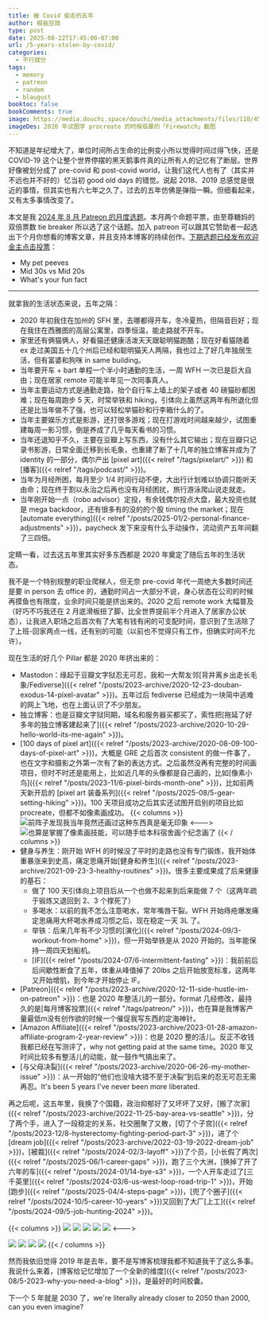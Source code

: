 ```yaml
---
title: 被 Covid 偷走的五年
author: 椒盐豆豉
type: post
date: 2025-08-22T17:45:00-07:00
url: /5-years-stolen-by-covid/
categories:
  - 不行就分
tags:
  - memory
  - patreon
  - random
  - blaugust
booktoc: false
bookComments: true
image: https://media.douchi.space/douchi/media_attachments/files/110/454/880/875/652/368/original/e8767fa089f84b14.png
imageDes: 2020 年试图学 procreate 的时候临摹的「Firewatch」截图
---
```


不知道是年纪增大了，单位时间所占生命的比例变小所以觉得时间过得飞快，还是 COVID-19 这个让整个世界停摆的黑天鹅事件真的让所有人的记忆有了断层。世界好像被划分成了 pre-covid 和 post-covid world，让我们这代人也有了（其实并不远也并不好的）忆当初 good old days 的错觉。说起 2018、2019 总感觉是很近的事情，但其实也有六七年之久了，过去的五年仿佛是弹指一瞬。但细看起来，又有太多事情改变了。

<!--more-->

本文是我 [2024 年 8 月 Patreon 的月度选题](https://www.patreon.com/posts/2025-nian-8-yue-134750483)。本月两个命题平票，由至尊糖妈的双倍票数 tie breaker 所以选了这个话题。加入 patreon 可以跟其它赞助者一起选出下个月你想看的博客文章，并且支持本博客的持续创作。[下期选题已经发布欢迎金主点击投票](https://www.patreon.com/posts/2025-nian-9-yue-137131733)：
- My pet peeves
- Mid 30s vs Mid 20s
- What's your fun fact

---

就拿我的生活状态来说，五年之隔：
- 2020 年初我住在加州的 SFH 里，去哪都得开车，冬冷夏热，但隔音巨好；现在我住在西雅图的高层公寓里，四季恒温，能走路就不开车。
- 家里还有俩猫俩人，好看猫还健康活泼天天跟聪明猫跑酷；现在好看猫随着 ex 走过美国五十几个州后已经和聪明猫天人两隔，我也过上了好几年独居生活，但有富婆和狗咪 in same building。 
- 当年要开车 + bart 单程一个半小时通勤的生活，一周 WFH 一次已是巨大自由；现在居家 remote 可能半年见一次同事真人。
- 当年主要运动方式是通勤走路，抬个自行车上墙上的架子或者 40 磅猫砂都困难；现在每周跑步 5 天，时常举铁和 hiking，引体向上虽然这两年有所退化但还是比当年做不了强，也可以轻松举猫砂和行李箱什么的了。
- 当年主要娱乐方式是影游，还打很多游戏；现在打游戏时间越来越少，试图重建每周一影习惯，倒是养成了几乎每天看书的习惯。
- 当年还退知乎不久，主要在豆瓣上写东西，没有什么其它输出；现在豆瓣只记录书影游，日常全面迁移到长毛象，也重建了断了十几年的独立博客并成为了 identity 的一部分，偶尔产出 [pixel art]({{< relref "/tags/pixelart/" >}}) 和[播客]({{< relref "/tags/podcast/" >}})。
- 当年为月经所困，每月至少 1/4 时间行动不便，大出行计划难以协调只能听天由命；现在终于割以永治之后再也没有月经困扰，旅行游泳爬山说走就走。
- 当年刚开始一点（robo advisor）定投，有余钱偶尔投点大盘，最大投资也就是 mega backdoor，还有很多有的没的的个股 timing the market；现在 [automate everything]({{< relref "/posts/2025-01/2-personal-finance-adjustments" >}})，paycheck 发下来没有什么手动操作，流动资产五年间翻了三四倍。

定睛一看，过去这五年里其实好多东西都是 2020 年奠定了随后五年的生活状态。


我不是一个特别规整的职业爬梯人，但无奈 pre-covid 年代一周绝大多数时间还是要 in person 去 office 的，通勤时间占一大部分不说，身心状态在公司的时候再摸鱼也有限度，业余时间只能是挤出来的。2020 之后 remote work 大幅普及（好巧不巧我还在 2 月底滑板扭了脚，比全世界提前半个月进入了居家办公状态），让我进入职场之后首次有了大笔有钱有闲的可支配时间，意识到了生活除了了上班-回家两点一线，还有别的可能（以前也不觉得只有工作，但确实时间不允许）。

现在生活的好几个 Pillar 都是 2020 年挤出来的：
- Mastodon：缘起于豆瓣文字狱忍无可忍，我和一大帮友邻[背井离乡出走长毛象/Fediverse]({{< relref "/posts/2023-archive/2020-12-23-douban-exodus-14-pixel-avatar" >}})。五年过后 fediverse 已经成为一块简中逃难的网上飞地，也在上面认识了不少朋友。
- 独立博客：也是豆瓣文字狱同期，域名和服务器买都买了，索性把[拖延了好多年的独立博客建起来了]({{< relref "/posts/2023-archive/2020-10-29-hello-world-its-me-again" >}})。
- [100 days of pixel art]({{< relref "/posts/2023-archive/2020-08-09-100-days-of-pixel-art" >}})，大概是 GRE 之后首次 consistent 的做一件事了，也在文字和摄影之外第一次有了新的表达方式。之后虽然没再有完整的时间画项目，但时不时还是能用上，比如近几年的头像都是自己画的，比如[像素小鸟]({{< relref "/posts/2023-11/6-pixel-birds-month-one" >}})，比如前两天新开启的 [pixel art 装备系列]({{< relref "/posts/2025-08/5-gear-setting-hiking" >}})。100 天项目成功之后其实还试图开启别的项目比如 procreate，但都不如像素画成功。 
{{< columns >}}
![前阵子发现我当年竟然还画过这种东西真是毫无印象](https://media.douchi.space/douchi/media_attachments/files/114/900/875/904/073/000/original/711c1d33e84d6933.png)
<--->
![也算是掌握了像素画技能，可以随手给本科宿舍画个纪念画了](https://media.douchi.space/douchi/blog-scw/upload/2020-year-summary/426.png)
{{< / columns >}}
- 健身与养生：刚开始 WFH 的时候没了平时的走路也没有专门锻炼，我开始体重暴涨来到史高，痛定思痛开始[健身和养生]({{< relref "/posts/2023-archive/2021-09-23-3-healthy-routines" >}})。很多主要成果成了后来健康的基石：
   - 做了 100 天引体向上项目后从一个也做不起来到后来能做 7 个（这两年疏于锻炼又退回到 2、3 个撑死了）
   - 多喝水：以前的我不怎么注意喝水，常年嘴唇干裂。WFH 开始痔疮爆发痛定思痛用大杯喝水养成习惯之后，现在稳定一天 3L 了。
   - 举铁：后来几年有不少习惯的[演化]({{< relref "/posts/2024-09/3-workout-from-home" >}})，但一开始举铁是从 2020 开始的。当年能保持一周四天划船机。
   - [IF]({{< relref "/posts/2024-07/6-intermittent-fasting" >}})：我前前后后间歇性断食了五年，体重从峰值掉了 20lbs 之后开始放宽标准，这两年又开始增肌，到今年才开始停止 IF。
- [Patreon]({{< relref "/posts/2023-archive/2020-12-11-side-hustle-im-on-patreon" >}})：也是 2020 年整活儿的一部分。format 几经修改，最持久的是[每月博客投票]({{< relref "/tags/patreon/" >}})，也在算是我博客产量最低m没有创作欲的时候一个催促我写东西的定海神针。
- [Amazon Affiliate]({{< relref "/posts/2023-archive/2023-01-28-amazon-affiliate-program-2-year-review" >}})：也是 2020 整的活儿。反正不收钱我都已经在写测评了，why not getting paid at the same time。2020 年又时间比较多有整活儿的动能，就一鼓作气搞出来了。
- [与父母决裂]({{< relref "/posts/2023-archive/2020-06-26-my-mother-issue" >}})：从一开始的“他们也没啥大错不至于决裂”到后来的忍无可忍无需再忍。It's been 5 years I've never been more liberated.

再之后呢，这五年里，我换了个国籍，政治抑郁好了又坏坏了又好，[搬了次家]({{< relref "/posts/2023-archive/2022-11-25-bay-area-vs-seattle" >}})，分了两个手，进入了一段稳定的关系，社交圈聚了又散，[切了个子宫]({{< relref "/posts/2023-12/8-hysterectomy-fighting-period-part-3" >}})，进了个 [dream job]({{< relref "/posts/2023-archive/2022-03-19-2022-dream-job" >}})，[被裁]({{< relref "/posts/2024-02/3-layoff" >}})了个员，[小长假了两次]({{< relref "/posts/2025-06/1-career-gaps" >}})，跑了三个大洲，[换掉了开了六年的车]({{< relref "/posts/2024-01/14-bye-s3" >}})，一个人开车走过了[三千英里]({{< relref "/posts/2024-03/6-us-west-loop-road-trip-1" >}})，开始[跑步]({{< relref "/posts/2025-04/4-steps-page" >}})，[兜了个圈子]({{< relref "/posts/2024-10/5-career-10-years" >}})又回到了大厂[上工]({{< relref "/posts/2024-09/5-job-hunting-2024" >}})。

{{< columns >}}
![](https://media.douchi.space/douchi/blog-scw/upload/2020-year-summary/DSC06263.jpg)
![](https://media.douchi.space/douchi/media_attachments/files/115/008/374/371/667/200/original/60f47b98103f2038.png)
![](https://media.douchi.space/douchi/media_attachments/files/111/191/921/003/339/415/original/d87df2ad2bbe7980.jpeg)
![](https://media.douchi.space/douchi/media_attachments/files/110/648/105/053/431/067/original/66393d5e17d07c78.png)
![](https://media.douchi.space/douchi/media_attachments/files/112/535/255/831/197/415/original/f2b454a288e77486.jpg)
<--->

![](https://media.douchi.space/douchi/media_attachments/files/112/108/253/338/067/301/original/a735a5d867bad8d6.jpg)
![](https://media.douchi.space/douchi/media_attachments/files/110/439/895/839/781/747/original/43e028720aebd710.jpeg)
![](https://media.douchi.space/douchi/media_attachments/files/110/643/164/833/056/460/original/2e57e6e6eeaf14f6.jpeg)
![](https://media.douchi.space/douchi/media_attachments/files/112/017/500/195/052/080/original/7feaeafa97515c74.jpg)
{{< / columns >}}

然而我依旧觉得 2019 年是去年，要不是写博客梳理我都不知道我干了这么多事。我说什么来着，[博客给记忆增加了一个全新的维度]({{< relref "/posts/2023-08/5-2023-why-you-need-a-blog" >}})，是最好的时间胶囊。

下一个 5 年就是 2030 了，we're literally already closer to 2050 than 2000, can you even imagine?